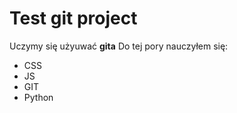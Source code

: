 # Test git project

Uczymy się użyuwać **gita**
Do tej pory nauczyłem się:

- CSS
- JS
- GIT
- Python
